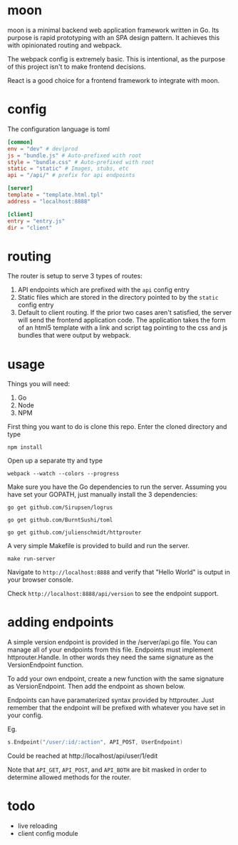 # moon

moon is a minimal backend web application framework written in Go. Its purpose is rapid prototyping with an SPA design pattern. It achieves this with opinionated routing and webpack.

The webpack config is extremely basic. This is intentional, as the purpose of this project isn't to make frontend decisions.

React is a good choice for a frontend framework to integrate with moon.

# config

The configuration language is toml

```toml
[common]	
env = "dev" # dev|prod
js = "bundle.js" # Auto-prefixed with root
style = "bundle.css" # Auto-prefixed with root
static = "static" # Images, stubs, etc
api = "/api/" # prefix for api endpoints 

[server]
template = "template.html.tpl"
address = "localhost:8888"

[client]
entry = "entry.js"
dir = "client"
```

# routing

The router is setup to serve 3 types of routes:

1. API endpoints which are prefixed with the `api` config entry 
2. Static files which are stored in the directory pointed to by the `static` config entry
3. Default to client routing. If the prior two cases aren't satisfied, the server will send the frontend application code. The application takes the form of an html5 template with a link and script tag pointing to the css and js bundles that were output by webpack. 

# usage

Things you will need:

1. Go
2. Node
3. NPM

First thing you want to do is clone this repo. Enter the cloned directory and type

`npm install`

Open up a separate tty and type

`webpack --watch --colors --progress`

Make sure you have the Go dependencies to run the server. Assuming you have set your GOPATH, just manually install the 3 dependencies:

`go get github.com/Sirupsen/logrus`

`go get github.com/BurntSushi/toml`

`go get github.com/julienschmidt/httprouter`

A very simple Makefile is provided to build and run the server.

`make run-server`

Navigate to `http://localhost:8888` and verify that "Hello World" is output in your browser console.

Check `http://localhost:8888/api/version` to see the endpoint support.

# adding endpoints

A simple version endpoint is provided in the /server/api.go file. You can manage all of your endpoints from this file. Endpoints must implement httprouter.Handle. In other words they need the same signature as the VersionEndpoint function. 

To add your own endpoint, create a new function with the same signature as VersionEndpoint. Then add the endpoint as shown below. 

Endpoints can have paramaterized syntax provided by httprouter. Just remember that the endpoint will be prefixed with whatever you have set in your config.

Eg.

```go
s.Endpoint("/user/:id/:action", API_POST, UserEndpoint)
```

Could be reached at http://localhost/api/user/1/edit

Note that `API_GET`, `API_POST`, and `API_BOTH` are bit masked in order to determine allowed methods for the router.

# todo

- live reloading
- client config module
